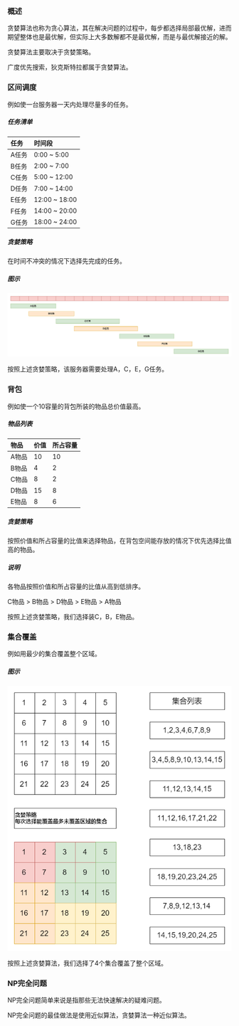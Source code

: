 ### 概述

贪婪算法也称为贪心算法，其在解决问题的过程中，每步都选择局部最优解，进而期望整体也是最优解，但实际上大多数解都不是最优解，而是与最优解接近的解。

贪婪算法主要取决于贪婪策略。

广度优先搜索，狄克斯特拉都属于贪婪算法。

### 区间调度

例如使一台服务器一天内处理尽量多的任务。

##### 任务清单

|任务|时间段|
|:----|:----|
|A任务|0:00 ~ 5:00|
|B任务|2:00 ~ 7:00|
|C任务|5:00 ~ 12:00|
|D任务|7:00 ~ 14:00|
|E任务|12:00 ~ 18:00|
|F任务|14:00 ~ 20:00|
|G任务|18:00 ~ 24:00|

##### 贪婪策略

在时间不冲突的情况下选择先完成的任务。

##### 图示

<img src="/数据结构与算法/算法/image/贪婪算法-区间调度.png" alt="贪婪算法-区间调度"/>

按照上述贪婪策略，该服务器需要处理A，C，E，G任务。

### 背包

例如使一个10容量的背包所装的物品总价值最高。

##### 物品列表

|物品|价值|所占容量|
|:----|:----|:----|
|A物品|10|10|
|B物品|4|2|
|C物品|8|2|
|D物品|15|8|
|E物品|8|6|

##### 贪婪策略

按照价值和所占容量的比值来选择物品，在背包空间能存放的情况下优先选择比值高的物品。

##### 说明

各物品按照价值和所占容量的比值从高到低排序。

C物品 > B物品 > D物品 > E物品 > A物品 

按照上述贪婪策略，我们选择装C，B，E物品。

### 集合覆盖

例如用最少的集合覆盖整个区域。

##### 图示

<img src="/数据结构与算法/算法/image/贪婪算法-集合覆盖.png" alt="贪婪算法-集合覆盖"/>

按照上述贪婪算法，我们选择了4个集合覆盖了整个区域。

### NP完全问题

NP完全问题简单来说是指那些无法快速解决的疑难问题。

NP完全问题的最佳做法是使用近似算法，贪婪算法一种近似算法。